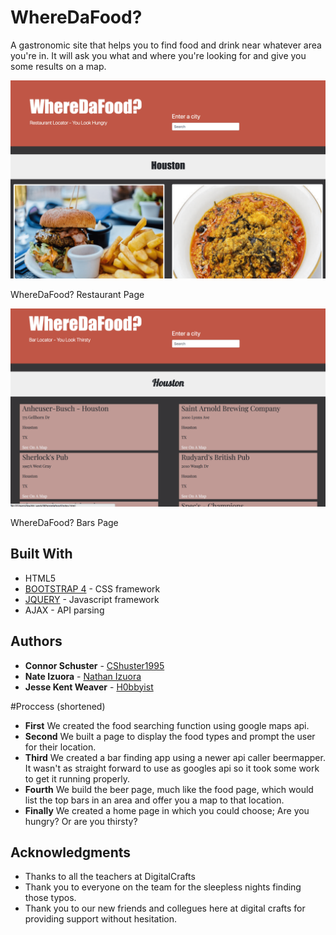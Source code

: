 # WhereDaFood?

A gastronomic site that helps you to find food and drink near whatever area you're in. It will ask you what and where you're
looking for and give you some results on a map.

<img src="images/screenshots/screenshot1.png">

WhereDaFood? Restaurant Page


<img src="images/screenshots/screenshot2.png">

WhereDaFood? Bars Page

## Built With

* HTML5
* [BOOTSTRAP 4](https://getbootstrap.com/) - CSS framework
* [JQUERY](https://jquery.com/) - Javascript framework
* AJAX - API parsing




## Authors

* **Connor Schuster** - [CShuster1995](https://github.com/CShuster1995)
* **Nate Izuora** - [Nathan Izuora](https://github.com/NathanIzuora)
* **Jesse Kent Weaver** - [H0bbyist](https://github.com/H0bbyist)


#Proccess (shortened)

* **First** We created the food searching function using google maps api.
* **Second** We built a page to display the food types and prompt the user for their location.
* **Third** We created a bar finding app using a newer api caller beermapper. It wasn't as straight forward to use as googles api so it took some work to get it running properly.
* **Fourth** We build the beer page, much like the food page, which would list the top bars in an area and offer you a map to that location.
* **Finally** We created a home page in which you could choose; Are you hungry? Or are you thirsty?



## Acknowledgments

* Thanks to all the teachers at DigitalCrafts
* Thank you to everyone on the team for the sleepless nights finding those typos. 
* Thank you to our new friends and collegues here at digital crafts for providing support without hesitation. 




